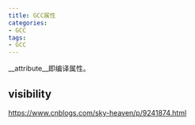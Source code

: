 ```yaml
---
title: GCC属性
categories: 
- GCC
tags:
- GCC
---
```


__attribute__即编译属性。

## visibility
https://www.cnblogs.com/sky-heaven/p/9241874.html

